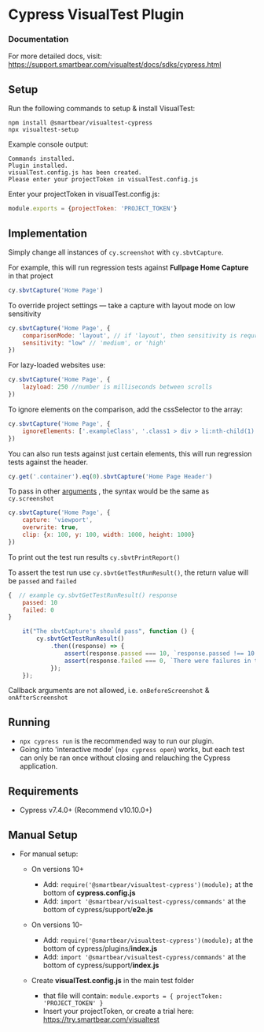 # Cypress VisualTest Plugin

### Documentation

For more detailed docs, visit: https://support.smartbear.com/visualtest/docs/sdks/cypress.html

## Setup

Run the following commands to setup & install VisualTest:

```shell
npm install @smartbear/visualtest-cypress
npx visualtest-setup
```

Example console output:

```console
Commands installed.
Plugin installed.
visualTest.config.js has been created.
Please enter your projectToken in visualTest.config.js
```

Enter your projectToken in visualTest.config.js:

```javascript
module.exports = {projectToken: 'PROJECT_TOKEN'}
```

## Implementation

Simply change all instances of ```cy.screenshot``` with ```cy.sbvtCapture```.

For example, this will run regression tests against **Fullpage Home Capture** in that project

```javascript
cy.sbvtCapture('Home Page')
```

To override project settings — take a capture with layout mode on low sensitivity

```javascript
cy.sbvtCapture('Home Page', {
    comparisonMode: 'layout', // if 'layout', then sensitivity is requried, OR 'detailed' with no sensitivity
    sensitivity: "low" // 'medium', or 'high'
})
```

For lazy-loaded websites use:

```javascript
cy.sbvtCapture('Home Page', {
    lazyload: 250 //number is milliseconds between scrolls 
})
```

To ignore elements on the comparison, add the cssSelector to the array:

```javascript
cy.sbvtCapture('Home Page', {
    ignoreElements: ['.exampleClass', '.class1 > div > li:nth-child(1)']
})
```

You can also run tests against just certain elements, this will run regression tests against the header.

```javascript
cy.get('.container').eq(0).sbvtCapture('Home Page Header')
```

To pass in other [arguments](https://docs.cypress.io/api/commands/screenshot#Arguments) , the syntax would be the same as ```cy.screenshot```

```javascript
cy.sbvtCapture('Home Page', {
    capture: 'viewport',
    overwrite: true,
    clip: {x: 100, y: 100, width: 1000, height: 1000}
})
```

To print out the test run results ```cy.sbvtPrintReport()```

To assert the test run use ```cy.sbvtGetTestRunResult()```, the return value will be ```passed``` and ```failed```

```javascript
{  // example cy.sbvtGetTestRunResult() response
    passed: 10
    failed: 0
}
```

```javascript
    it("The sbvtCapture's should pass", function () {
        cy.sbvtGetTestRunResult()
            .then((response) => {
                assert(response.passed === 10, `response.passed !== 10: ${JSON.stringify(response)}`);
                assert(response.failed === 0, `There were failures in the test run: ${JSON.stringify(response)}`);
            });
    });
```


Callback arguments are not allowed, i.e. ```onBeforeScreenshot``` & ```onAfterScreenshot```

## Running

- ```npx cypress run``` is the recommended way to run our plugin.
- Going into 'interactive mode' (```npx cypress open```) works, but each test can only be ran once without closing and relauching the Cypress application.

## Requirements

- Cypress v7.4.0+ (Recommend v10.10.0+)

## Manual Setup

- For manual setup:
    - On versions 10+
        - Add: ```require('@smartbear/visualtest-cypress')(module);``` at the bottom of **cypress.config.js**
        - Add: ```import '@smartbear/visualtest-cypress/commands'``` at the bottom of cypress/support/**e2e.js**

    - On versions 10-
        - Add: ```require('@smartbear/visualtest-cypress')(module);``` at the bottom of cypress/plugins/**index.js**
        - Add: ```import '@smartbear/visualtest-cypress/commands'``` at the bottom of cypress/support/**index.js**
    - Create **visualTest.config.js** in the main test folder
        - that file will contain:
          ```module.exports = { projectToken: 'PROJECT_TOKEN' }```
        - Insert your projectToken, or create a trial here: https://try.smartbear.com/visualtest
     


